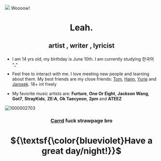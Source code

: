 ![](https://komarev.com/ghpvc/?username=Leah-365&color=blueviolet) Woooow!

#      <p align="center">Leah.</p>

##     <p align="center">artist , writer , lyricist</p>

- I am 14 yrs old, my birthday is June 10th. I am currently studying 한국어 ^_^

- Feel free to interact with me. I love meeting new people and learning about them. My best friends are my close friends: [Tom](https://github.com/spikedfist), [Hann](https://github.com/hanniehannie), [Yurie](https://github.com/yuriemeow) and [Jarosek](https://github.com/PolishKorean2009). 18+ int freely
- My favorite music artists are: **Furture**, **One Or Eight**, **Jackson Wang**, **Got7**, **StrayKids**, **ZE:A**, **Ok Taecyeon**, **2pm** and **ATEEZ**

![1000002703](https://github.com/user-attachments/assets/225f2928-1f22-4dbc-aa72-71637c9039f9)
###    <p align="center">[Carrd](https://l3ahhhha.carrd.co) fuck strawpage bro

#     <p align="center">${\textsf{\color{blueviolet}Have a great day/night!}}$</p>

